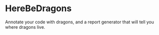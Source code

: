 # HereBeDragons
Annotate your code with dragons, and a report generator that will tell you where dragons live.
